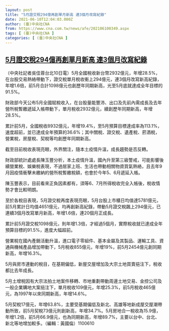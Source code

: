 ```yaml
---
layout: post
title: "5月證交稅294億再創單月新高 連3個月改寫紀錄"
date: 2021-06-10T12:04:03.000Z
author: (臺)中央社CNA
from: https://www.cna.com.tw/news/afe/202106100349.aspx
tags: [ (臺)中央社CNA ]
categories: [ (臺)中央社CNA ]
---
```

<!--1623326643000-->
[5月證交稅294億再創單月新高 連3個月改寫紀錄](https://www.cna.com.tw/news/afe/202106100349.aspx)
------

<div>
<div></div><div class="paragraph"><p>（中央社記者吳佳蓉台北10日電）5月全國稅收新台幣2932億元，年增28.5%，在台股交易熱絡帶動下，證交稅單月稅收衝上294億元，連3個月改寫新高紀錄，年增1.6倍，前5月合計1098億元也創歷年同期新高，光至5月底就達成全年目標的91.5%。</p><p>財政部今天公布5月全國賦稅收入，在台股量能豐沛、出口及先前內需成長及去年營所稅暫繳遞延入帳帶動下，單月稅收2932億元，續創歷年同期新高，年增28.5%。</p><p>累計前5月，全國稅收8932億元，年增19.4%，至5月預算目標達成率為113.1%，速度超前，並已達成全年預算的36.6%；其中關稅、證交稅、遺產稅、菸酒稅，營業稅，房屋稅、契稅等均創歷年同期新高。</p><p>截至目前稅收表現亮眼，外界關注，隨本土疫情升溫，成長趨勢是否反轉。</p><p>財政部統計處處長陳玉豐分析，本土疫情升溫，國內升至第三級警戒，可能影響後續營業稅、娛樂稅表現，不過居家上班、生活也帶動相關物資買氣熱絡，且去年9月因疫情衝擊未繳納的營所稅暫繳稅額，也會於今年5、6月遞延入帳。</p><p>陳玉豐表示，目前看來正負因素都有，須等6、7月所得稅收完全入帳後，稅收情勢才會比較明朗。</p><p>至於各稅目表現，5月證交稅再度表現亮眼，5月台股上市櫃日均值達5781億元，前5月累計日均值4651億元，均再創新高紀錄，帶動5月證交稅飆上294億元，已連續3個月改寫單月新高，年增1.6倍，連20個月正成長。</p><p>累計前5月證交稅1098億元，則年增1.3倍，才經過5個月，實際稅收就已達成全年預算目標的91.5%，進度大幅超前。</p><p>營業稅在國內產銷活動升溫，進口電子零組件、基本金屬及其製品、運輸工具、資通與機械產品增加帶動下，5月稅收855億元，年增19%，前5月2454億元創同期新高，年增16.3%。</p><p>5月與房市連動的稅目，在基期偏低，新屋交屋增加及大宗土地買賣挹注下，稅收都比去年成長。</p><p>5月土增稅因有大宗法拍土地案件移轉、市地重劃帶動周邊土地交易、金控公司及一般企業購地大案挹注下，單月稅收109億元，年增25.3%，前5月稅收465億元，為1997年以來同期新高，年增14.6%。</p><p>5月契稅17億元，年增63.8%，主要受基期偏低及新北、高雄等地新成屋交屋潮帶動所致，前5月契稅73億元則創新高，年增34.7%。5月房地合一稅收為15.9億，年增1.2倍，前5月66.9億元，也為同期新高，年增89.7%，主要以台中、台北、新北等地增加較多。（編輯：黃國倫）1100610</p></div>
</div>
